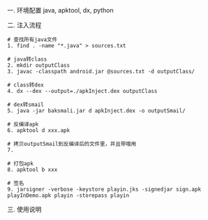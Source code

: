 
一. 环境配置
    java, apktool, dx, python
    
二. 注入流程

    # 查找所有java文件
    1. find . -name "*.java" > sources.txt

    # java转class
    2. mkdir outputClass
    3. javac -classpath android.jar @sources.txt -d outputClass/

    # class转dex
    4. dx --dex --output=./apkInject.dex outputClass

    # dex转smail
    5. java -jar baksmali.jar d apkInject.dex -o outputSmail/
    
    # 反编译apk
    6. apktool d xxx.apk

    # 拷贝outputSmail到反编译后的文件里，并且带哦用
    7.
    
    # 打包apk 
    8. apktool b xxx
    
    # 签名
    9. jarsigner -verbose -keystore playin.jks -signedjar sign.apk playInDemo.apk playin -storepass playin

三. 使用说明


